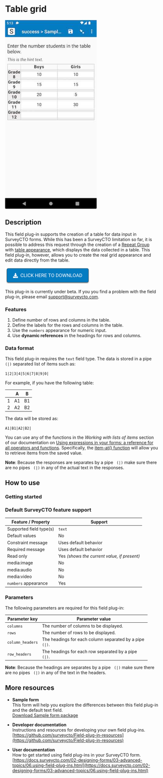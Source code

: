 # Table grid

![Default appearance for the 'table-grid' field plug-in](extras/tablegrid.png)

## Description

This field plug-in supports the creation of a table for data input in SurveyCTO forms. While this has been a SurveyCTO limitation so far, it is possible to address this request through the creation of a [Repeat Group](https://docs.surveycto.com/02-designing-forms/01-core-concepts/06.groups.html) with [table appearance](https://www.surveycto.com/videos/paper-to-digital-tables/), which displays the data collected in a table. This field plug-in, however, allows you to create the real grid appearance and edit data directly from the table.

[![Download now](extras/download-button.png)](https://github.com/surveycto/table-grid/raw/master/table-grid.fieldplugin.zip)

This plug-in is currently under beta. If you you find a problem with the field plug-in, please email support@surveycto.com.

### Features

1. Define number of rows and columns in the table.
1. Define the labels for the rows and columns in the table.
1. Use the `numbers` appearance for numeric input.
1. Use **dynamic references** in the headings for rows and columns. 

### Data format

This field plug-in requires the `text` field type.
The data is stored in a pipe <code> (&#124;)</code> separated list of items such as: 

`1|2|3|4|5|6|7|8|9|0|`

For example, if you have the following table: 

| | A | B |
| --- | --- | --- |
| 1 | A1 | B1 |
| 2 | A2 | B2 |

The data will be stored as:

`A1|B1|A2|B2|`

You can use any of the functions in the *Working with lists of items* section of our documentation on [Using expressions in your forms: a reference for all operators and functions](https://docs.surveycto.com/02-designing-forms/01-core-concepts/09.expressions.html). Specifically, the [item-at() function](https://docs.surveycto.com/02-designing-forms/01-core-concepts/09.expressions.html#Help_Forms_item-at) will allow you to retrieve items from the saved value.  

**Note**: Because the responses are separates by a pipe <code> (&#124;)</code> make sure there are no pipes <code> (&#124;)</code> in any of the actual text in the responses. 


## How to use

### Getting started


### Default SurveyCTO feature support

| Feature / Property | Support |
| --- | --- |
| Supported field type(s) | `text`|
| Default values | No |
| Constraint message | Uses default behavior |
| Required message | Uses default behavior |
| Read only | Yes *(shows the current value, if present)* |
| media:image | No |
| media:audio | No |
| media:video | No |
| `numbers` appearance | Yes |

### Parameters

The following parameters are required for this field plug-in:

| Parameter key | Parameter value |
| --- | --- |
| `columns` | The number of columns to be displayed. |
| `rows` | The number of rows to be displayed. |
| `column_headers` | The headings for each column separated by a pipe <code> (&#124;)</code>. |
| `row_headers`| The headings for each row separated by a pipe <code> (&#124;)</code>.|

**Note**: Because the headings are separates by a pipe <code> (&#124;)</code> make sure there are no pipes <code> (&#124;)</code> in any of the text in the headers. 

## More resources

* **Sample form**  
This form will help you explore the differences between this field plug-in and the default text field.  
[Download Sample form package](https://github.com/surveycto/baseline-text/raw/master/extras/test-form/test-form-package.zip)  

* **Developer documentation**  
Instructions and resources for developing your own field plug-ins.  
[https://github.com/surveycto/Field-plug-in-resources](https://github.com/surveycto/Field-plug-in-resources)

* **User documentation**  
How to get started using field plug-ins in your SurveyCTO form.  
[https://docs.surveycto.com/02-designing-forms/03-advanced-topics/06.using-field-plug-ins.html](https://docs.surveycto.com/02-designing-forms/03-advanced-topics/06.using-field-plug-ins.html)
